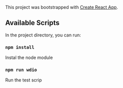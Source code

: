 This project was bootstrapped with [Create React App](https://github.com/facebook/create-react-app).

## Available Scripts

In the project directory, you can run:

### `npm install`

Instal the node module<br />



### `npm run wdio`

Run the test scrip<br />
